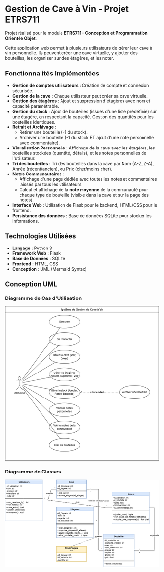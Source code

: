# Gestion de Cave à Vin - Projet ETRS711

Projet réalisé pour le module **ETRS711 - Conception et Programmation Orientée Objet**.

Cette application web permet à plusieurs utilisateurs de gérer leur cave à vin personnelle. Ils peuvent créer une cave virtuelle, y ajouter des bouteilles, les organiser sur des étagères, et les noter.

## Fonctionnalités Implémentées 

* **Gestion de comptes utilisateurs** : Création de compte et connexion sécurisée.
* **Gestion de la cave** : Chaque utilisateur peut créer sa cave virtuelle.
* **Gestion des étagères** : Ajout et suppression d'étagères avec nom et capacité paramétrable.
* **Gestion du stock** : Ajout de bouteilles (issues d'une liste prédéfinie) sur une étagère, en respectant la capacité. Gestion des quantités pour les bouteilles identiques.
* **Retrait et Archivage** :
    * Retirer une bouteille (-1 du stock).
    * Archiver une bouteille (-1 du stock ET ajout d'une note personnelle avec commentaire).
* **Visualisation Personnelle** : Affichage de la cave avec les étagères, les bouteilles stockées (quantité, détails), et les notes personnelles de l'utilisateur.
* **Tri des bouteilles** : Tri des bouteilles dans la cave par Nom (A-Z, Z-A), Année (récent/ancien), ou Prix (cher/moins cher).
* **Notes Communautaires** :
    * Affichage d'une page dédiée avec toutes les notes et commentaires laissés par tous les utilisateurs.
    * Calcul et affichage de la **note moyenne** de la communauté pour chaque type de bouteille (visible dans la cave et sur la page des notes).
* **Interface Web** : Utilisation de Flask pour le backend, HTML/CSS pour le frontend.
* **Persistance des données** : Base de données SQLite pour stocker les informations.

## Technologies Utilisées 

* **Langage** : Python 3
* **Framework Web** : Flask
* **Base de Données** : SQLite
* **Frontend** : HTML, CSS
* **Conception** : UML (Mermaid Syntax)

## Conception UML 

### Diagramme de Cas d'Utilisation

![Diagramme de Cas d'Utilisation](./docs/Diagramme_utilisation.png)

### Diagramme de Classes

![Diagramme de Classes](./docs/Diagramme_classe.png)
